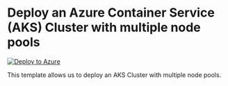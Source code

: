 # Deploy an Azure Container Service (AKS) Cluster with multiple node pools


[![Deploy to Azure](https://aka.ms/deploytoazurebutton)](https://portal.azure.com/#create/Microsoft.Template/uri/https%3A%2F%2Fraw.githubusercontent.com%2Fmehul-birari%2Fsample-arm-templates%2Fmaster%2Faks-cluster%2Fazuredeploy.json)  

This template allows us to deploy an AKS Cluster with multiple node pools. 

